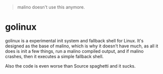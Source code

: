 > malino doesn't use this anymore.

# golinux

golinux is a experimental init system and fallback shell for Linux. It's designed as the base of malino, which is why it doesn't have much, as all it does is init a few things, run a malino compiled output, and if malino crashes, then it executes a simple fallback shell.

Also the code is even worse than Source spaghetti and it sucks.
